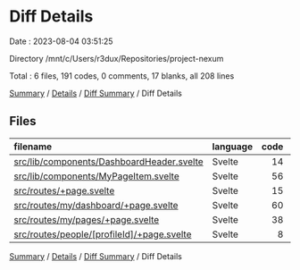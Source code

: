 # Diff Details

Date : 2023-08-04 03:51:25

Directory /mnt/c/Users/r3dux/Repositories/project-nexum

Total : 6 files,  191 codes, 0 comments, 17 blanks, all 208 lines

[Summary](results.md) / [Details](details.md) / [Diff Summary](diff.md) / Diff Details

## Files
| filename | language | code | comment | blank | total |
| :--- | :--- | ---: | ---: | ---: | ---: |
| [src/lib/components/DashboardHeader.svelte](/src/lib/components/DashboardHeader.svelte) | Svelte | 14 | 0 | 2 | 16 |
| [src/lib/components/MyPageItem.svelte](/src/lib/components/MyPageItem.svelte) | Svelte | 56 | 0 | 3 | 59 |
| [src/routes/+page.svelte](/src/routes/+page.svelte) | Svelte | 15 | 0 | 0 | 15 |
| [src/routes/my/dashboard/+page.svelte](/src/routes/my/dashboard/+page.svelte) | Svelte | 60 | 0 | 7 | 67 |
| [src/routes/my/pages/+page.svelte](/src/routes/my/pages/+page.svelte) | Svelte | 38 | 0 | 4 | 42 |
| [src/routes/people/[profileId]/+page.svelte](/src/routes/people/%5BprofileId%5D/+page.svelte) | Svelte | 8 | 0 | 1 | 9 |

[Summary](results.md) / [Details](details.md) / [Diff Summary](diff.md) / Diff Details